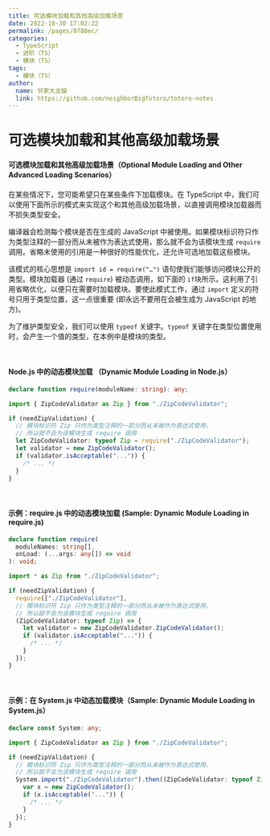 ```yaml
---
title: 可选模块加载和其他高级加载场景
date: 2022-10-30 17:02:22
permalink: /pages/0780ec/
categories:
  - TypeScript
  - 进阶（TS）
  - 模块（TS）
tags:
  - 模块（TS）
author: 
  name: 邻家大龙猫
  link: https://github.com/neighborBigTotoro/totoro-notes
---
```




# 可选模块加载和其他高级加载场景

#### 可选模块加载和其他高级加载场景（Optional Module Loading and Other Advanced Loading Scenarios）


在某些情况下，您可能希望只在某些条件下加载模块。在 TypeScript 中，我们可以使用下面所示的模式来实现这个和其他高级加载场景，以直接调用模块加载器而不损失类型安全。


编译器会检测每个模块是否在生成的 JavaScript 中被使用。如果模块标识符只作为类型注释的一部分而从未被作为表达式使用，那么就不会为该模块生成 `require` 调用。省略未使用的引用是一种很好的性能优化，还允许可选地加载这些模块。

该模式的核心思想是 `import id = require("…")` 语句使我们能够访问模块公开的类型。模块加载器 (通过 `require`) 被动态调用，如下面的 `if`块所示。这利用了引用省略优化，以便只在需要时加载模块。要使此模式工作，通过 `import` 定义的符号只用于类型位置，这一点很重要 (即永远不要用在会被生成为 JavaScript 的地方)。


为了维护类型安全，我们可以使用 `typeof` 关键字。`typeof` 关键字在类型位置使用时，会产生一个值的类型，在本例中是模块的类型。


<br>


#### Node.js 中的动态模块加载 （Dynamic Module Loading in Node.js）

``` ts
declare function require(moduleName: string): any;

import { ZipCodeValidator as Zip } from "./ZipCodeValidator";

if (needZipValidation) {
  // 模块标识符 Zip 只作为类型注释的一部分而从未被作为表达式使用，
  // 所以就不会为该模块生成 require 调用
  let ZipCodeValidator: typeof Zip = require("./ZipCodeValidator");
  let validator = new ZipCodeValidator();
  if (validator.isAcceptable("...")) {
    /* ... */
  }
}
```


<br>


#### 示例：require.js 中的动态模块加载 (Sample: Dynamic Module Loading in require.js)

``` ts
declare function require(
  moduleNames: string[],
  onLoad: (...args: any[]) => void
): void;

import * as Zip from "./ZipCodeValidator";

if (needZipValidation) {
  require(["./ZipCodeValidator"], 
  // 模块标识符 Zip 只作为类型注释的一部分而从未被作为表达式使用，
  // 所以就不会为该模块生成 require 调用
  (ZipCodeValidator: typeof Zip) => {
    let validator = new ZipCodeValidator.ZipCodeValidator();
    if (validator.isAcceptable("...")) {
      /* ... */
    }
  });
}
```


<br>


#### 示例：在 System.js 中动态加载模块（Sample: Dynamic Module Loading in System.js）

``` ts
declare const System: any;

import { ZipCodeValidator as Zip } from "./ZipCodeValidator";

if (needZipValidation) {
  // 模块标识符 Zip 只作为类型注释的一部分而从未被作为表达式使用，
  // 所以就不会为该模块生成 require 调用
  System.import("./ZipCodeValidator").then((ZipCodeValidator: typeof Zip) => {
    var x = new ZipCodeValidator();
    if (x.isAcceptable("...")) {
      /* ... */
    }
  });
}
```